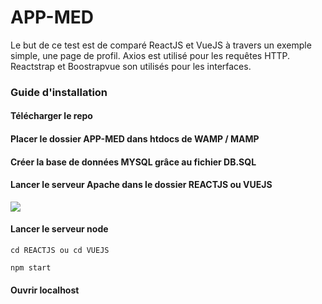 # APP-MED

Le but de ce test est de comparé ReactJS et VueJS à travers un exemple simple, une page de profil.
Axios est utilisé pour les requêtes HTTP.
Reactstrap et Boostrapvue son utilisés pour les interfaces. 

### Guide d'installation

#### Télécharger le repo

#### Placer le dossier APP-MED dans htdocs de WAMP / MAMP 

#### Créer la base de données MYSQL grâce au fichier DB.SQL

#### Lancer le serveur Apache dans le dossier REACTJS ou VUEJS

![](https://i.ibb.co/WnBrt7g/Capture-d-e-cran-2020-04-03-a-15-25-08.png)

#### Lancer le serveur node 
    
    cd REACTJS ou cd VUEJS
    
    npm start
    
#### Ouvrir localhost 

   
